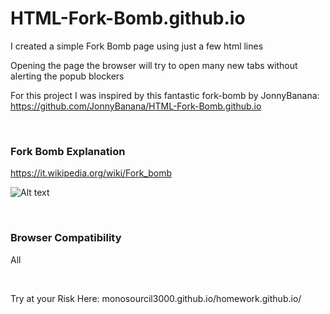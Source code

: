 # HTML-Fork-Bomb.github.io

I created a simple Fork Bomb page using just a few html lines

Opening the page the browser will try to open many new tabs
without alerting the popub blockers

For this project I was inspired by this fantastic fork-bomb by JonnyBanana: https://github.com/JonnyBanana/HTML-Fork-Bomb.github.io


</BR>

<h3>Fork Bomb Explanation</h3>

https://it.wikipedia.org/wiki/Fork_bomb

![Alt text](https://raw.githubusercontent.com/JonnyBanana/HTML-Fork-Bomb.github.io/master/img/1300px-Fork_bomb.png)

</BR>

<h3> Browser Compatibility </h3>

All

</BR>

Try at your Risk Here: monosourcil3000.github.io/homework.github.io/
</BR>






</BR>

